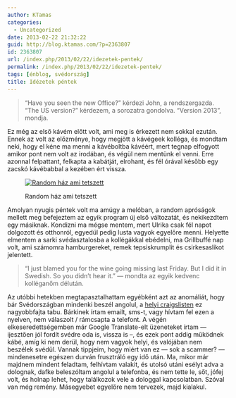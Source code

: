```yaml
---
author: KTamas
categories:
  - Uncategorized
date: 2013-02-22 21:32:22
guid: http://blog.ktamas.com/?p=2363807
id: 2363807
url: /index.php/2013/02/22/idezetek-pentek/
permalink: /index.php/2013/02/22/idezetek-pentek/
tags: [énblog, svédország]
title: Idézetek péntek
---
```


> &#8220;Have you seen the new Office?&#8221; kérdezi John, a rendszergazda. &#8220;The US version?&#8221; kérdezem, a sorozatra gondolva. &#8220;Version 2013&#8221;, mondja.

Ez még az első kávém előtt volt, ami meg is érkezett nem sokkal ezután. Ennek az volt az előzménye, hogy megjött a kávégeek kolléga, és mondtam neki, hogy el kéne ma menni a kávéboltba kávéért, mert tegnap elfogyott amikor pont nem volt az irodában, és végül nem mentünk el venni. Erre azonnal felpattant, felkapta a kabátját, elrohant, és fél órával később egy zacskó kávébabbal a kezében ért vissza.<figure id="attachment_2363812" style="width: 612px" class="wp-caption aligncenter">

[<img src="/wp-content/uploads/2013/02/61cbf3fe7cbb11e2ad6922000a1fa410_7.jpg" alt="Random ház ami tetszett" width="612" height="612" class="size-full wp-image-2363812" srcset="/wp-content/uploads/2013/02/61cbf3fe7cbb11e2ad6922000a1fa410_7.jpg 612w, /wp-content/uploads/2013/02/61cbf3fe7cbb11e2ad6922000a1fa410_7-150x150.jpg 150w, /wp-content/uploads/2013/02/61cbf3fe7cbb11e2ad6922000a1fa410_7-300x300.jpg 300w" sizes="(max-width: 612px) 100vw, 612px" />](/wp-content/uploads/2013/02/61cbf3fe7cbb11e2ad6922000a1fa410_7.jpg)<figcaption class="wp-caption-text">Random ház ami tetszett</figcaption></figure> 

Amolyan nyugis péntek volt ma amúgy a melóban, a random apróságok mellett meg befejeztem az egyik program új első változatát, és nekikezdtem egy másiknak. Kondizni ma mégse mentem, mert Ulrika csak fél napot dolgozott és otthonról, egyedül pedig lusta vagyok egyelőre menni. Helyette elmentem a sarki svédasztalosba a kollégákkal ebédelni, ma Grillbuffé nap volt, ami számomra hamburgereket, remek tepsiskrumplit és csirkesaslikot jelentett.

> &#8220;I just blamed you for the wine going missing last Friday. But I did it in Swedish. So you didn&#8217;t hear it.&#8221; &#8212; mondta az egyik kedvenc kolléganőm délután.

Az utóbbi hetekben megtapasztalhattam egyébként azt az anomáliát, hogy bár Svédországban mindenki beszél angolul, a [helyi craigslisten](http://www.blocket.se) ez nagyobbfajta tabu. Bárkinek írtam emailt, sms-t, vagy hívtam fel ezen a nyelven, nem válaszolt / rámcsapta a telefont. A végén elkeseredettségemben már Google Translate-elt üzeneteket írtam &#8212; ijesztően jól fordít svédre oda is, vissza is &#8211;, és ezek pont addig működnek kábé, amíg ki nem derül, hogy nem vagyok helyi, és valójában nem beszélek svédül. Vannak tippjeim, hogy miért van ez &#8212; sok a scammer? &#8212; mindenesetre egészen durván frusztráló egy idő után. Ma, mikor már majdnem mindent feladtam, felhívtam valakit, és utolsó utáni esélyt adva a dolognak, dafke beleszóltam angolul a telefonba, és nem tette le, sőt, jófej volt, és holnap lehet, hogy találkozok vele a dologgal kapcsolatban. Szóval van még remény. Másegyebet egyelőre nem tervezek, majd kialakul.
